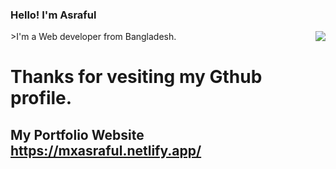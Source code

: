 ### Hello! I'm Asraful
<img align="right" src="https://mxasraful.netlify.app/static/media/Asrafuls_phopto.ee6e9357.png" />
>I'm a Web developer from Bangladesh.

# Thanks for vesiting my Gthub profile.
## My Portfolio Website https://mxasraful.netlify.app/
